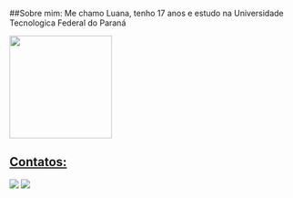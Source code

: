##Sobre mim:
Me chamo Luana, tenho 17 anos e estudo na Universidade Tecnologica Federal do Paraná 


<div>
<a href="https://github.com/luanabrizola">
<img loading="lazy" height="180em" src="https://github-readme-stats.vercel.app/api/top-langs/?username=luanabrizola&layout=compact&langs_count=7&theme=dracula"/>
</div>

## Contatos:

<div>
<a href="https://instagram.com/luanabrizolaa" target="_blank"><img loading="lazy" src="https://img.shields.io/badge/-Instagram-%23E4405F?style=for-the-badge&logo=instagram&logoColor=white" target="_blank"></a> 
<a href="mailto:luanabrizola@alunos.utfpr.edu.br">
<img loading="lazy" src="https://img.shields.io/badge/Gmail-D14836?style=for-the-badge&logo=gmail&logoColor=white" target="_blank">
</a>

</div>




